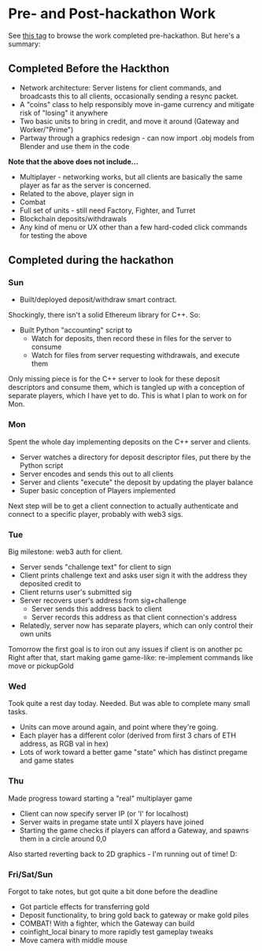 # Pre- and Post-hackathon Work

See [this tag](https://github.com/coinop-logan/coinfight/releases/tag/pre-hackathon-work) to browse the work completed pre-hackathon. But here's a summary:

## Completed Before the Hackthon

* Network architecture: Server listens for client commands, and broadcasts this to all clients, occasionally sending a resync packet.
* A "coins" class to help responsibly move in-game currency and mitigate risk of "losing" it anywhere
* Two basic units to bring in credit, and move it around (Gateway and Worker/"Prime")
* Partway through a graphics redesign - can now import .obj models from Blender and use them in the code

**Note that the above does not include...**

* Multiplayer - networking works, but all clients are basically the same player as far as the server is concerned.
* Related to the above, player sign in
* Combat
* Full set of units - still need Factory, Fighter, and Turret
* Blockchain deposits/withdrawals
* Any kind of menu or UX other than a few hard-coded click commands for testing the above

## Completed during the hackathon

### Sun

* Built/deployed deposit/withdraw smart contract.

Shockingly, there isn't a solid Ethereum library for C++. So:

* Built Python "accounting" script to
    * Watch for deposits, then record these in files for the server to consume
    * Watch for files from server requesting withdrawals, and execute them

Only missing piece is for the C++ server to look for these deposit descriptors and consume them, which is tangled up with a conception of separate players, which I have yet to do. This is what I plan to work on for Mon.

### Mon

Spent the whole day implementing deposits on the C++ server and clients.

* Server watches a directory for deposit descriptor files, put there by the Python script
* Server encodes and sends this out to all clients
* Server and clients "execute" the deposit by updating the player balance
* Super basic conception of Players implemented

Next step will be to get a client connection to actually authenticate and connect to a specific player, probably with web3 sigs.

### Tue

Big milestone: web3 auth for client.

* Server sends "challenge text" for client to sign
* Client prints challenge text and asks user sign it with the address they deposited credit to
* Client returns user's submitted sig
* Server recovers user's address from sig+challenge
    * Server sends this address back to client
    * Server records this address as that client connection's address
* Relatedly, server now has separate players, which can only control their own units

Tomorrow the first goal is to iron out any issues if client is on another pc
Right after that, start making game game-like: re-implement commands like move or pickupGold

### Wed

Took quite a rest day today. Needed. But was able to complete many small tasks.

* Units can move around again, and point where they're going.
* Each player has a different color (derived from first 3 chars of ETH address, as RGB val in hex)
* Lots of work toward a better game "state" which has distinct pregame and game states

### Thu

Made progress toward starting a "real" multiplayer game

* Client can now specify server IP (or 'l' for localhost)
* Server waits in pregame state until X players have joined
* Starting the game checks if players can afford a Gateway, and spawns them in a circle around 0,0

Also started reverting back to 2D graphics - I'm running out of time! D:

### Fri/Sat/Sun

Forgot to take notes, but got quite a bit done before the deadline

* Got particle effects for transferring gold
* Deposit functionality, to bring gold back to gateway or make gold piles
* COMBAT! With a fighter, which the Gateway can build
* coinfight_local binary to more rapidly test gameplay tweaks
* Move camera with middle mouse